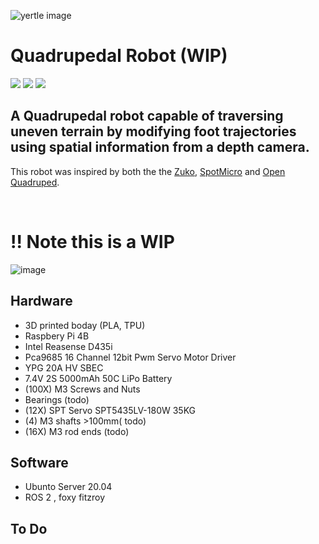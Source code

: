 ![yertle image](https://user-images.githubusercontent.com/12387040/154842903-77c47f65-0455-4f21-bacb-2093f784f7f1.png)

# Quadrupedal Robot (WIP)

<p>
<img src="https://img.shields.io/badge/c++-%2300599C.svg?style=for-the-badge&logo=c%2B%2B&logoColor=white" /> <img src="https://img.shields.io/badge/ros-%230A0FF9.svg?style=for-the-badge&logo=ros&logoColor=white" /> <img src="https://img.shields.io/badge/opencv-%23white.svg?style=for-the-badge&logo=opencv&logoColor=white" /></p>


## A Quadrupedal robot capable of traversing uneven terrain by modifying foot trajectories using spatial information from a depth camera.

This robot was inspired by both the the <a href="http://https://github.com/reubenstr/Zuko">Zuko</a>, <a href="https://spotmicroai.readthedocs.io/en/latest/">SpotMicro</a> and <a href="https://github.com/adham-elarabawy/open-quadruped">Open Quadruped</a>.

</br>

# !! Note this is a WIP 


![image](https://user-images.githubusercontent.com/12387040/154842373-42b3cce0-2450-4362-b23c-a2e9c3eca3d5.png)

## Hardware

* 3D printed boday (PLA, TPU)
* Raspbery Pi 4B
* Intel Reasense D435i
* Pca9685 16 Channel 12bit Pwm Servo Motor Driver
* YPG 20A HV SBEC
* 7.4V 2S 5000mAh 50C LiPo Battery
* (100X) M3 Screws and Nuts
* Bearings (todo)
* (12X) SPT Servo SPT5435LV-180W 35KG
* (4) M3 shafts >100mm( todo)
* (16X) M3 rod ends (todo)

## Software
* Ubunto Server 20.04
* ROS 2 , foxy fitzroy

## To Do
<!-- issueTable -->
<!-- issueTable -->
